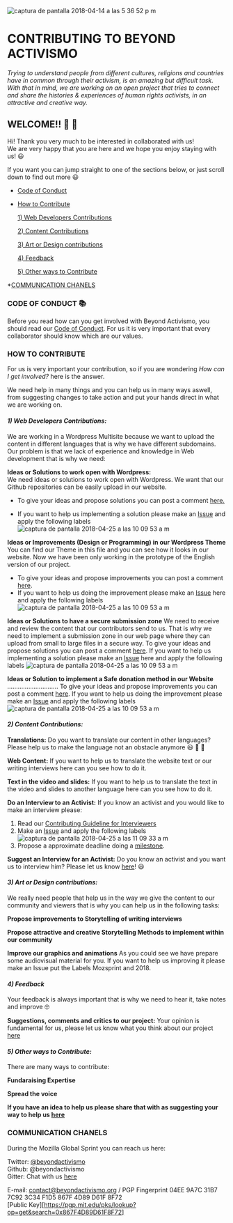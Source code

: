 ![captura de pantalla 2018-04-14 a las 5 36 52 p m](https://user-images.githubusercontent.com/32823481/38769888-7f244cea-400a-11e8-80a7-293dc415c086.png)  

# CONTRIBUTING TO BEYOND ACTIVISMO

_Trying to understand people from different cultures, religions and countries have in common through their activism, is an amazing but difficult task. With that in mind, we are working on an open project that tries to connect and share the histories & experiences of human rights activists, in an attractive and creative way._

## **WELCOME!!** 🎉 🎉

Hi! Thank you very much to be interested in collaborated with us!   
We are very happy that you are here and we hope you enjoy staying with us! 😃

If you want you can jump straight to one of the sections below, or just scroll down to find out more 😃

* [Code of Conduct](#code-of-conduct-)
* [How to Contribute](#how-to-contribute)

  [1) Web Developers Contributions](#1-web-developers-contributions)

  [2) Content Contributions](#2-content-contributions)

  [3) Art or Design contributions](#3-art-or-design-contributions)

  [4) Feedback](#4-feedback)

  [5) Other ways to Contribute](#5-other-ways-to-contribute)

*[COMMUNICATION CHANELS](#communication-chanels)

### **CODE OF CONDUCT** 📚

Before you read how can you get involved with Beyond Activismo, you should read our [Code of Conduct](https://github.com/Beyondactivismo/Beyondactivismo/blob/master/CODE_OF_CONDUCT.md). For us it is very important that every collaborator should know which are our values.


### **HOW TO CONTRIBUTE**

For us is very important your contribution, so if you are wondering _How can I get involved?_ here is the answer.

We need help in many things and you can help us in many ways aswell, from suggesting changes to take action and put your hands direct in what we are working on.

#### _**1) Web Developers Contributions:**_  
We are working in a Wordpress Multisite because we want to upload the content in different languages that is why we have different subdomains. Our problem is that we lack of experience and knowledge in Web development that is why we need:

 **Ideas or Solutions to work open with Wordpress:**   
We need ideas or solutions to work open with Wordpress. We want that our Github repositories can be easily upload in our website.  

- To give your ideas and propose solutions you can post a comment [here.](https://github.com/Beyondactivismo/Beyondactivismo/issues/34)

- If you want to help us implementing a solution please make an [Issue](https://github.com/Beyondactivismo/Beyondactivismo/issues/new) and apply the following labels ![captura de pantalla 2018-04-25 a las 10 09 53 a m](https://user-images.githubusercontent.com/32823481/39233522-de0a7658-4870-11e8-8135-c85390d860a7.png)

**Ideas or Improvements (Design or Programming) in our Wordpress Theme**  
You can find our Theme in this file and you can see how it looks in our website. Now we have been only working in the prototype of the English version of our project.   
- To give your ideas and propose improvements you can post a comment [here](https://github.com/Beyondactivismo/Beyondactivismo/issues/37).  
- If you want to help us doing the improvement please make an [Issue](https://github.com/Beyondactivismo/Beyondactivismo/issues/new)  here and apply the following labels ![captura de pantalla 2018-04-25 a las 10 09 53 a m](https://user-images.githubusercontent.com/32823481/39233522-de0a7658-4870-11e8-8135-c85390d860a7.png)

**Ideas or Solutions to have a secure submission zone**
We need to receive and review the content that our contributors send to us. That is why we need to implement a submission zone in our web page where they can upload from small to large files in a secure way.
To give your ideas and propose solutions you can post a comment [here](https://github.com/Beyondactivismo/Beyondactivismo/issues/36).
If you want to help us implementing a solution please make an [Issue](https://github.com/Beyondactivismo/Beyondactivismo/issues/new)  here and apply the following labels ![captura de pantalla 2018-04-25 a las 10 09 53 a m](https://user-images.githubusercontent.com/32823481/39233522-de0a7658-4870-11e8-8135-c85390d860a7.png)

**Ideas or Solution to implement a Safe donation method in our Website**
.............................
To give your ideas and propose improvements you can post a comment [here](https://github.com/Beyondactivismo/Beyondactivismo/issues/35).
If you want to help us doing the improvement please make an [Issue](https://github.com/Beyondactivismo/Beyondactivismo/issues/new)  and apply the following labels ![captura de pantalla 2018-04-25 a las 10 09 53 a m](https://user-images.githubusercontent.com/32823481/39233522-de0a7658-4870-11e8-8135-c85390d860a7.png)

#### _**2) Content Contributions:**_

**Translations:**
Do you want to translate our content in other languages? Please help us to make the language not an obstacle anymore 😃 💪 💪  

**Web Content:** If you want to help us to translate the website text or our writing interviews here can you see how to do it.

**Text in the video and slides:** If you want to help us to translate the text in the video and slides to another language here can you see how to do it.

**Do an Interview to an Activist:**
If you know an activist and you would like to make an interview please:
1) Read our [Contributing Guideline for Interviewers](https://github.com/Beyondactivismo/Beyondactivismo/blob/master/GUIDELINES/INTERVIEWCONTRIBUTING.md)
2) Make an [Issue](https://github.com/Beyondactivismo/Beyondactivismo/issues/new)  and apply the following labels ![captura de pantalla 2018-04-25 a las 11 09 33 a m](https://user-images.githubusercontent.com/32823481/39236540-5bf9ec58-4879-11e8-89d5-e5496bef2707.png)
3) Propose a approximate deadline doing a [milestone](https://github.com/Beyondactivismo/Beyondactivismo/milestones/new).

**Suggest an Interview for an Activist:**
Do you know an activist and you want us to interview him? Please let us know [here](https://github.com/Beyondactivismo/Beyondactivismo/issues/38)! 😃

#### _**3) Art or Design contributions:**_
We really need people that help us in the way we give the content to our community and viewers that is why you can help us in the following tasks:

**Propose improvements to Storytelling of writing interviews**

**Propose attractive and creative Storytelling Methods to implement within our community**

**Improve our graphics and animations**
As you could see we have prepare some audiovisual material for you. If you want to help us improving it please make an Issue put the Labels Mozsprint and 2018.

#### _**4) Feedback**_
Your feedback is always important that is why we need to hear it, take notes and improve 🤓

**Suggestions, comments and critics to our project:**
Your opinion is fundamental for us, please let us know what you think about our project [here](https://github.com/Beyondactivismo/Beyondactivismo/issues/43)

#### _**5) Other ways to Contribute:**_
There are many ways to contribute:

**Fundaraising Expertise**

**Spread the voice**

**If you have an idea to help us please share that with as suggesting your way to help us [here](https://github.com/Beyondactivismo/Beyondactivismo/issues/43)**


### **COMMUNICATION CHANELS**
During the Mozilla Global Sprint you can reach us here:

Twitter: [@beyondactivismo](https://twitter.com/beyondactivismo)   
Github:  @beyondactivismo  
Gitter:  Chat with us [here](https://gitter.im/Beyond-Activismo/BA-Mozsprint2018?utm_source=share-link&utm_medium=link&utm_campaign=share-link)  

E-mail: contact@beyondactivismo.org / PGP Fingerprint 04EE 9A7C 31B7 7C92 3C34 F1D5 867F 4D89 D61F 8F72     
[Public Key][https://pgp.mit.edu/pks/lookup?op=get&search=0x867F4D89D61F8F72]
